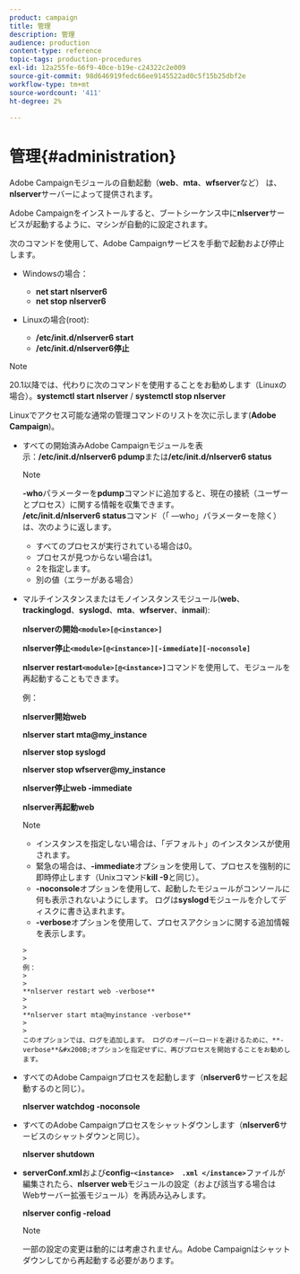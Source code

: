 ```yaml
---
product: campaign
title: 管理
description: 管理
audience: production
content-type: reference
topic-tags: production-procedures
exl-id: 12a255fe-66f9-40ce-b19e-c24322c2e009
source-git-commit: 98d646919fedc66ee9145522ad0c5f15b25dbf2e
workflow-type: tm+mt
source-wordcount: '411'
ht-degree: 2%

---
```


# 管理{#administration}

Adobe Campaignモジュールの自動起動（**web**、**mta**、**wfserver**&#x200B;など） は、**nlserver**&#x200B;サーバーによって提供されます。

Adobe Campaignをインストールすると、ブートシーケンス中に&#x200B;**nlserver**&#x200B;サービスが起動するように、マシンが自動的に設定されます。

次のコマンドを使用して、Adobe Campaignサービスを手動で起動および停止します。

* Windowsの場合：

   * **net start nlserver6**
   * **net stop nlserver6**

* Linuxの場合(root):

   * **/etc/init.d/nlserver6 start**
   * **/etc/init.d/nlserver6停止**

>[!NOTE]
>
>20.1以降では、代わりに次のコマンドを使用することをお勧めします（Linuxの場合）。**systemctl start nlserver** / **systemctl stop nlserver**

Linuxでアクセス可能な通常の管理コマンドのリストを次に示します(**Adobe Campaign**)。

* すべての開始済みAdobe Campaignモジュールを表示：**/etc/init.d/nlserver6 pdump**&#x200B;または&#x200B;**/etc/init.d/nlserver6 status**

   >[!NOTE]
   >
   >**-who**&#x200B;パラメーターを&#x200B;**pdump**&#x200B;コマンドに追加すると、現在の接続（ユーザーとプロセス）に関する情報を収集できます。\
   >**/etc/init.d/nlserver6 status**&#x200B;コマンド（「 —who」パラメーターを除く）は、次のように返します。
   >
   >    * すべてのプロセスが実行されている場合は0。
   >    * プロセスが見つからない場合は1。
   >    * 2を指定します。
   >    * 別の値（エラーがある場合）


* マルチインスタンスまたはモノインスタンスモジュール(**web**、**trackinglogd**、**syslogd**、**mta**、**wfserver**、**inmail**):

   **nlserverの開始`<module>[@<instance>]`**

   **nlserver停止`<module>[@<instance>][-immediate][-noconsole]`**

   **nlserver restart`<module>[@<instance>]`**&#x200B;コマンドを使用して、モジュールを再起動することもできます。

   例：

   **nlserver開始web**

   **nlserver start mta@my_instance**

   **nlserver stop syslogd**

   **nlserver stop wfserver@my_instance**

   **nlserver停止web -immediate**

   **nlserver再起動web**

   >[!NOTE]
   >
   >* インスタンスを指定しない場合は、「デフォルト」のインスタンスが使用されます。
   >* 緊急の場合は、**-immediate**&#x200B;オプションを使用して、プロセスを強制的に即時停止します（Unixコマンド&#x200B;**kill -9**&#x200B;と同じ）。
   >* **-noconsole**&#x200B;オプションを使用して、起動したモジュールがコンソールに何も表示されないようにします。 ログは&#x200B;**syslogd**&#x200B;モジュールを介してディスクに書き込まれます。
   >* **-verbose**&#x200B;オプションを使用して、プロセスアクションに関する追加情報を表示します。

      >
      >   
      例：
      >
      >   
      **nlserver restart web -verbose**
      >
      >   
      **nlserver start mta@myinstance -verbose**
      >
      >   
      このオプションでは、ログを追加します。 ログのオーバーロードを避けるために、**-verbose**&#x200B;オプションを指定せずに、再びプロセスを開始することをお勧めします。


* すべてのAdobe Campaignプロセスを起動します（**nlserver6**&#x200B;サービスを起動するのと同じ）。

   **nlserver watchdog -noconsole**

* すべてのAdobe Campaignプロセスをシャットダウンします（**nlserver6**&#x200B;サービスのシャットダウンと同じ）。

   **nlserver shutdown**

* **serverConf.xml**&#x200B;および&#x200B;**config-`<instance>  .xml </instance>`**&#x200B;ファイルが編集されたら、**nlserver web**&#x200B;モジュールの設定（および該当する場合はWebサーバー拡張モジュール）を再読み込みします。

   **nlserver config -reload**

   >[!NOTE]
   >
   >一部の設定の変更は動的には考慮されません。Adobe Campaignはシャットダウンしてから再起動する必要があります。
